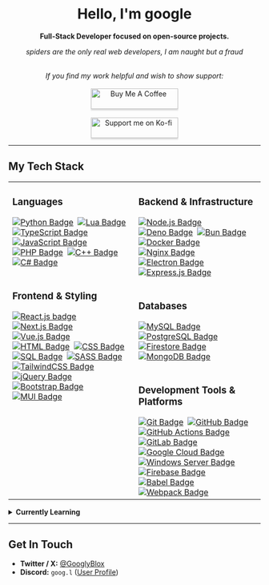 <div align="center">

# Hello, I'm google

**Full-Stack Developer focused on open-source projects.**

*spiders are the only real web developers, I am naught but a fraud*

</div>

<br/>

<div align="center">
  <i>If you find my work helpful and wish to show support:</i>
  <br/><br/>
  <a href="https://buymeacoffee.com/googl" target="_blank" rel="noopener noreferrer">
    <img src="https://www.buymeacoffee.com/assets/img/custom_images/orange_img.png" alt="Buy Me A Coffee" style="height: 41px !important; width: 174px !important; box-shadow: 0px 3px 2px 0px rgba(190, 190, 190, 0.5) !important; -webkit-box-shadow: 0px 3px 2px 0px rgba(190, 190, 190, 0.5) !important;">
  </a>
  <br/><br/>
  <a href="https://ko-fi.com/googlyblox" target="_blank" rel="noopener noreferrer">
    <img src="https://storage.ko-fi.com/cdn/kofi3.png?v=3" alt="Support me on Ko-fi" style="height: 41px !important; width: 174px !important; box-shadow: 0px 3px 2px 0px rgba(190, 190, 190, 0.5) !important; -webkit-box-shadow: 0px 3px 2px 0px rgba(190, 190, 190, 0.5) !important;">
  </a>
</div>


---

## My Tech Stack

<table>
  <tr>
    <td width="50%" valign="top">
      <h3>Languages</h3>
      <!-- Using HTML <a> and <img> tags for badges inside the table -->
      <a href="https://www.python.org/" target="_blank" rel="noopener noreferrer"><img src="https://img.shields.io/badge/python-3776AB?style=flat&logo=python&logoColor=white" alt="Python Badge"/></a> 
      <a href="https://www.lua.org/" target="_blank" rel="noopener noreferrer"><img src="https://img.shields.io/badge/Lua-2C2D72?style=flat&logo=lua&logoColor=white" alt="Lua Badge"/></a> 
      <a href="https://www.typescriptlang.org/" target="_blank" rel="noopener noreferrer"><img src="https://img.shields.io/badge/typescript-007ACC?style=flat&logo=typescript&logoColor=white" alt="TypeScript Badge"/></a> 
      <a href="https://wikipedia.org/wiki/JavaScript" target="_blank" rel="noopener noreferrer"><img src="https://img.shields.io/badge/javascript-F7DF1E?style=flat&logo=javascript&logoColor=black" alt="JavaScript Badge"/></a> 
      <a href="https://www.php.net/" target="_blank" rel="noopener noreferrer"><img src="https://img.shields.io/badge/php-777BB4?style=flat&logo=php&logoColor=white" alt="PHP Badge"/></a> 
      <a href="https://www.cplusplus.com/" target="_blank" rel="noopener noreferrer"><img src="https://img.shields.io/badge/C%2B%2B-00599C?style=flat&logo=c%2B%2B&logoColor=white" alt="C++ Badge"/></a>
      <a href="https://learn.microsoft.com/en-us/dotnet/csharp/" target="_blank" rel="noopener noreferrer"><img src="https://img.shields.io/badge/C%23-239120?style=flat&logo=dotnet&logoColor=white" alt="C# Badge"/></a>
      <br/><br/>
      <h3>Frontend & Styling</h3>
      <a href="https://react.dev/" target="_blank" rel="noopener noreferrer"><img src="https://img.shields.io/badge/react.js-20232A?style=flat&logo=react&logoColor=61DAFB" alt="React.js badge"/></a> 
      <a href="https://nextjs.org/" target="_blank" rel="noopener noreferrer"><img src="https://img.shields.io/badge/next.js-black?style=flat&logo=next.js&logoColor=white" alt="Next.js Badge"/></a> 
      <a href="https://vuejs.org/" target="_blank" rel="noopener noreferrer"><img src="https://img.shields.io/badge/vue.js-35495E?style=flat&logo=vue.js&logoColor=4FC08D" alt="Vue.js Badge"/></a> 
      <a href="https://en.wikipedia.org/wiki/HTML" target="_blank" rel="noopener noreferrer"><img src="https://img.shields.io/badge/html5-%23E34F26.svg?style=flat&logo=html5&logoColor=white" alt="HTML Badge"/></a> 
      <a href="https://en.wikipedia.org/wiki/CSS" target="_blank" rel="noopener noreferrer"><img src="https://img.shields.io/badge/css3-%231572B6.svg?style=flat&logo=css3&logoColor=white" alt="CSS Badge"/></a> 
      <a href="https://en.wikipedia.org/wiki/SQL" target="_blank" rel="noopener noreferrer"><img src="https://img.shields.io/badge/SQL-4479A1?style=flat&logo=MySQL&logoColor=white" alt="SQL Badge"/></a> 
      <a href="https://sass-lang.com/" target="_blank" rel="noopener noreferrer"><img src="https://img.shields.io/badge/sass-hotpink.svg?style=flat&logo=SASS&logoColor=white" alt="SASS Badge"/></a> 
      <a href="https://tailwindcss.com/" target="_blank" rel="noopener noreferrer"><img src="https://img.shields.io/badge/tailwind_css-38B2AC?style=flat&logo=tailwind-css&logoColor=white" alt="TailwindCSS Badge"/></a> 
      <a href="https://jquery.com/" target="_blank" rel="noopener noreferrer"><img src="https://img.shields.io/badge/jquery-0769AD?style=flat&logo=jquery&logoColor=white" alt="jQuery Badge"/></a> 
      <a href="https://getbootstrap.com/" target="_blank" rel="noopener noreferrer"><img src="https://img.shields.io/badge/bootstrap-563D7C?style=flat&logo=bootstrap&logoColor=white" alt="Bootstrap Badge"/></a> 
      <a href="https://mui.com/" target="_blank" rel="noopener noreferrer"><img src="https://img.shields.io/badge/mui-007FFF?style=flat&logo=mui&logoColor=white" alt="MUI Badge"/></a>
    </td>
    <td width="50%" valign="top">
      <h3>Backend & Infrastructure</h3>
      <a href="https://nodejs.org/" target="_blank" rel="noopener noreferrer"><img src="https://img.shields.io/badge/node.js-6DA55F?style=flat&logo=node.js&logoColor=white" alt="Node.js Badge"/></a> 
      <a href="https://deno.com/" target="_blank" rel="noopener noreferrer"><img src="https://img.shields.io/badge/deno-000000?style=flat&logo=deno&logoColor=white" alt="Deno Badge"/></a> 
      <a href="https://bun.sh/" target="_blank" rel="noopener noreferrer"><img src="https://img.shields.io/badge/bun-%23000000.svg?style=flat&logo=bun&logoColor=white" alt="Bun Badge"/></a> 
      <a href="https://www.docker.com/" target="_blank" rel="noopener noreferrer"><img src="https://img.shields.io/badge/docker-%230db7ed.svg?style=flat&logo=docker&logoColor=white" alt="Docker Badge"/></a> 
      <a href="https://www.nginx.com/" target="_blank" rel="noopener noreferrer"><img src="https://img.shields.io/badge/nginx-%23009639.svg?style=flat&logo=nginx&logoColor=white" alt="Nginx Badge"/></a> 
      <a href="https://www.electronjs.org/" target="_blank" rel="noopener noreferrer"><img src="https://img.shields.io/badge/electron-47848F?style=flat&logo=electron&logoColor=white" alt="Electron Badge"/></a> 
      <a href="https://expressjs.com/" target="_blank" rel="noopener noreferrer"><img src="https://img.shields.io/badge/express.js-000000?style=flat&logo=express&logoColor=white" alt="Express.js Badge"/></a>
      <br/><br/>
      <h3>Databases</h3>
      <a href="https://www.mysql.com/" target="_blank" rel="noopener noreferrer"><img src="https://img.shields.io/badge/mysql-%2300f.svg?style=flat&logo=mysql&logoColor=white" alt="MySQL Badge"/></a> 
      <a href="https://www.postgresql.org/" target="_blank" rel="noopener noreferrer"><img src="https://img.shields.io/badge/postgres-%23316192.svg?style=flat&logo=postgresql&logoColor=white" alt="PostgreSQL Badge"/></a> 
      <a href="https://firebase.google.com/docs/firestore" target="_blank" rel="noopener noreferrer"><img src="https://img.shields.io/badge/firestore-%23039BE5.svg?style=flat&logo=firebase&logoColor=white" alt="Firestore Badge"/></a> 
      <a href="https://www.mongodb.com/" target="_blank" rel="noopener noreferrer"><img src="https://img.shields.io/badge/mongodb-%234ea94b.svg?style=flat&logo=mongodb&logoColor=white" alt="MongoDB Badge"/></a>
      <br/><br/>
      <h3>Development Tools & Platforms</h3>
      <a href="https://git-scm.com/" target="_blank" rel="noopener noreferrer"><img src="https://img.shields.io/badge/git-%23F05033.svg?style=flat&logo=git&logoColor=white" alt="Git Badge"/></a> 
      <a href="https://github.com/" target="_blank" rel="noopener noreferrer"><img src="https://img.shields.io/badge/github-%23121011.svg?style=flat&logo=github&logoColor=white" alt="GitHub Badge"/></a> 
      <a href="https://github.com/features/actions" target="_blank" rel="noopener noreferrer"><img src="https://img.shields.io/badge/github%20actions-%232671E5.svg?style=flat&logo=githubactions&logoColor=white" alt="GitHub Actions Badge"/></a> 
      <a href="https://about.gitlab.com/" target="_blank" rel="noopener noreferrer"><img src="https://img.shields.io/badge/gitlab-%23181717.svg?style=flat&logo=gitlab&logoColor=white" alt="GitLab Badge"/></a> 
      <a href="https://cloud.google.com/" target="_blank" rel="noopener noreferrer"><img src="https://img.shields.io/badge/google%20cloud-%234285F4.svg?style=flat&logo=google-cloud&logoColor=white" alt="Google Cloud Badge"/></a> 
      <a href="https://www.microsoft.com/en-us/windows-server" target="_blank" rel="noopener noreferrer"><img src="https://img.shields.io/badge/windows%20server-0078D6?style=flat&logo=windows&logoColor=white" alt="Windows Server Badge"/></a> 
      <a href="https://firebase.google.com/" target="_blank" rel="noopener noreferrer"><img src="https://img.shields.io/badge/firebase-ffca28.svg?style=flat&logo=firebase&logoColor=black" alt="Firebase Badge"/></a> 
      <a href="https://babeljs.io/" target="_blank" rel="noopener noreferrer"><img src="https://img.shields.io/badge/babel-F9DC3E?style=flat&logo=babel&logoColor=black" alt="Babel Badge"/></a> 
      <a href="https://webpack.js.org/" target="_blank" rel="noopener noreferrer"><img src="https://img.shields.io/badge/webpack-8DD6F9?style=flat&logo=webpack&logoColor=black" alt="Webpack Badge"/></a>
    </td>
  </tr>
</table>

<details>
  <summary><strong>Currently Learning</strong></summary>
  <br/>
  <a href="https://aws.amazon.com/" target="_blank" rel="noopener noreferrer"><img src="https://img.shields.io/badge/aws-%23FF9900.svg?style=flat&logo=amazon-aws&logoColor=white" alt="AWS Badge"/></a> 
  <a href="https://developer.apple.com/swift/" target="_blank" rel="noopener noreferrer"><img src="https://img.shields.io/badge/swift-F54A2A?style=flat&logo=swift&logoColor=white" alt="Swift Badge"/></a>
</details>

---

## Get In Touch
- **Twitter / X:** [@GooglyBlox](https://twitter.com/GooglyBlox)
- **Discord:** `goog.l` ([User Profile](https://discords.com/bio/p/googlyblox))
